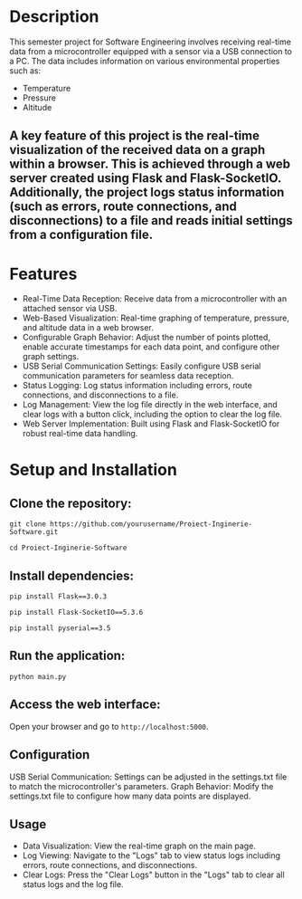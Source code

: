 # Description
This semester project for Software Engineering involves receiving real-time data from a microcontroller equipped with a sensor via a USB connection to a PC. The data includes information on various environmental properties such as:
- Temperature
- Pressure
- Altitude

## A key feature of this project is the real-time visualization of the received data on a graph within a browser. This is achieved through a web server created using Flask and Flask-SocketIO. Additionally, the project logs status information (such as errors, route connections, and disconnections) to a file and reads initial settings from a configuration file.

# Features
- Real-Time Data Reception: Receive data from a microcontroller with an attached sensor via USB.
- Web-Based Visualization: Real-time graphing of temperature, pressure, and altitude data in a web browser.
- Configurable Graph Behavior: Adjust the number of points plotted, enable accurate timestamps for each data point, and configure other graph settings.
- USB Serial Communication Settings: Easily configure USB serial communication parameters for seamless data reception.
- Status Logging: Log status information including errors, route connections, and disconnections to a file.
- Log Management: View the log file directly in the web interface, and clear logs with a button click, including the option to clear the log file.
- Web Server Implementation: Built using Flask and Flask-SocketIO for robust real-time data handling.

# Setup and Installation
## Clone the repository:

```git clone https://github.com/yourusername/Proiect-Inginerie-Software.git```

```cd Proiect-Inginerie-Software```

## Install dependencies:

```pip install Flask==3.0.3```

```pip install Flask-SocketIO==5.3.6```

```pip install pyserial==3.5```

## Run the application:
```python main.py```

## Access the web interface:
Open your browser and go to ```http://localhost:5000```.

## Configuration
USB Serial Communication: Settings can be adjusted in the settings.txt file to match the microcontroller's parameters.
Graph Behavior: Modify the settings.txt file to configure how many data points are displayed.

## Usage
- Data Visualization: View the real-time graph on the main page.
- Log Viewing: Navigate to the "Logs" tab to view status logs including errors, route connections, and disconnections.
- Clear Logs: Press the "Clear Logs" button in the "Logs" tab to clear all status logs and the log file.
